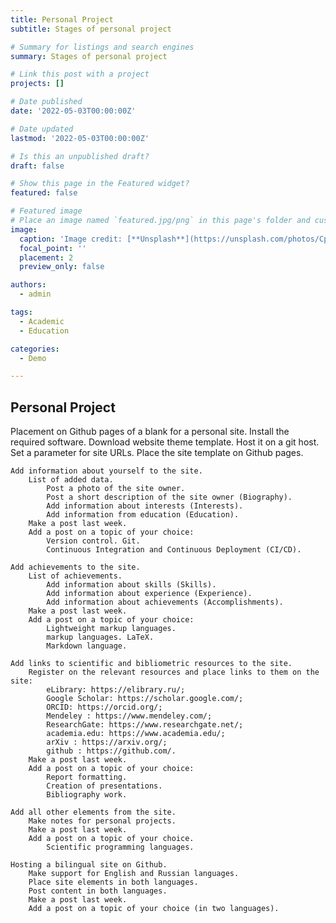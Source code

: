 ```yaml
---
title: Personal Project
subtitle: Stages of personal project

# Summary for listings and search engines
summary: Stages of personal project

# Link this post with a project
projects: []

# Date published
date: '2022-05-03T00:00:00Z'

# Date updated
lastmod: '2022-05-03T00:00:00Z'

# Is this an unpublished draft?
draft: false

# Show this page in the Featured widget?
featured: false

# Featured image
# Place an image named `featured.jpg/png` in this page's folder and customize its options here.
image:
  caption: 'Image credit: [**Unsplash**](https://unsplash.com/photos/CpkOjOcXdUY)'
  focal_point: ''
  placement: 2
  preview_only: false

authors:
  - admin

tags:
  - Academic
  - Education

categories:
  - Demo

---
```


## Personal Project

Placement on Github pages of a blank for a personal site.
        Install the required software.
        Download website theme template.
        Host it on a git host.
        Set a parameter for site URLs.
        Place the site template on Github pages.

    Add information about yourself to the site.
        List of added data.
            Post a photo of the site owner.
            Post a short description of the site owner (Biography).
            Add information about interests (Interests).
            Add information from education (Education).
        Make a post last week.
        Add a post on a topic of your choice:
            Version control. Git.
            Continuous Integration and Continuous Deployment (CI/CD).

    Add achievements to the site.
        List of achievements.
            Add information about skills (Skills).
            Add information about experience (Experience).
            Add information about achievements (Accomplishments).
        Make a post last week.
        Add a post on a topic of your choice:
            Lightweight markup languages.
            markup languages. LaTeX.
            Markdown language.

    Add links to scientific and bibliometric resources to the site.
        Register on the relevant resources and place links to them on the site:
            eLibrary: https://elibrary.ru/;
            Google Scholar: https://scholar.google.com/;
            ORCID: https://orcid.org/;
            Mendeley : https://www.mendeley.com/;
            ResearchGate: https://www.researchgate.net/;
            academia.edu: https://www.academia.edu/;
            arXiv : https://arxiv.org/;
            github : https://github.com/.
        Make a post last week.
        Add a post on a topic of your choice:
            Report formatting.
            Creation of presentations.
            Bibliography work.

    Add all other elements from the site.
        Make notes for personal projects.
        Make a post last week.
        Add a post on a topic of your choice.
            Scientific programming languages.

    Hosting a bilingual site on Github.
        Make support for English and Russian languages.
        Place site elements in both languages.
        Post content in both languages.
        Make a post last week.
        Add a post on a topic of your choice (in two languages).

